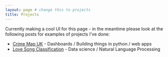 ```yaml
---
layout: page # change this to projects
title: Projects
---
```

Currently making a cool UI for this page - in the meantime please look at the following posts for examples of projects I've done:

* [Crime Map UK](https://ethan-cheong.github.io/crime-map-uk/) - Dashboards / Building things in python / web apps
* [Love Song Classification](https://ethan-cheong.github.io/love-song-classification-1/) - Data science / Natural Language Processing
